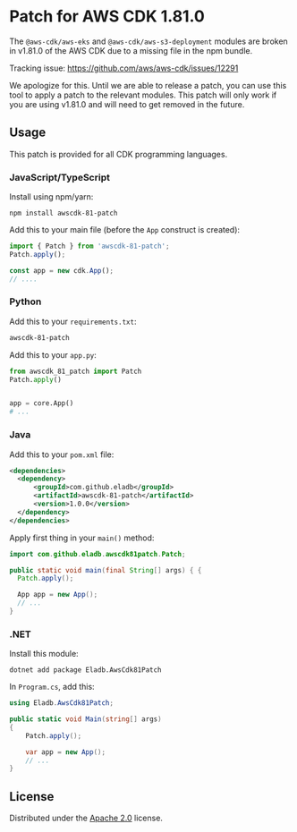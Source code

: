 # Patch for AWS CDK 1.81.0

The `@aws-cdk/aws-eks` and `@aws-cdk/aws-s3-deployment` modules are broken in
v1.81.0 of the AWS CDK due to a missing file in the npm bundle.

Tracking issue: <https://github.com/aws/aws-cdk/issues/12291>

We apologize for this. Until we are able to release a patch, you can use this
tool to apply a patch to the relevant modules. This patch will only work if you
are using v1.81.0 and will need to get removed in the future.

## Usage

This patch is provided for all CDK programming languages.

### JavaScript/TypeScript

Install using npm/yarn:

```shell
npm install awscdk-81-patch
```

Add this to your main file (before the `App` construct is created):

```ts
import { Patch } from 'awscdk-81-patch';
Patch.apply();

const app = new cdk.App();
// ....
```

### Python

Add this to your `requirements.txt`:

```txt
awscdk-81-patch
```

Add this to your `app.py`:

```py
from awscdk_81_patch import Patch
Patch.apply()


app = core.App()
# ...
```

### Java

Add this to your `pom.xml` file:

```xml
<dependencies>
  <dependency>
      <groupId>com.github.eladb</groupId>
      <artifactId>awscdk-81-patch</artifactId>
      <version>1.0.0</version>
  </dependency>
</dependencies>
```

Apply first thing in your `main()` method:

```java
import com.github.eladb.awscdk81patch.Patch;

public static void main(final String[] args) { {
  Patch.apply();

  App app = new App();
  // ...
}
```

### .NET

Install this module:

```shell
dotnet add package Eladb.AwsCdk81Patch
```

In `Program.cs`, add this:

```cs
using Eladb.AwsCdk81Patch;

public static void Main(string[] args)
{
    Patch.apply();

    var app = new App();
    // ...
}
```

## License

Distributed under the [Apache 2.0](./LICENSE) license.
